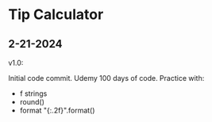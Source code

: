 # Tip Calculator

## 2-21-2024

v1.0:

Initial code commit. Udemy 100 days of code. Practice with:

- f strings
- round()
- format "{:.2f}".format()